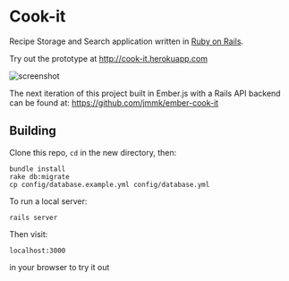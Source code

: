 # Cook-it

Recipe Storage and Search application written in 
[Ruby on Rails](http://rubyonrails.org/).

Try out the prototype at http://cook-it.herokuapp.com

![screenshot](http://i.imgur.com/GJnZ5sT.png)

The next iteration of this project built in Ember.js with a Rails API backend can be found at:
https://github.com/jmmk/ember-cook-it

## Building

Clone this repo, `cd` in the new directory, then:

    bundle install
    rake db:migrate
    cp config/database.example.yml config/database.yml
 
To run a local server:

    rails server
    
Then visit:

    localhost:3000

in your browser to try it out
